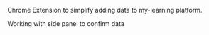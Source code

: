 Chrome Extension to simplify adding data to my-learning platform.

Working with side panel to confirm data
